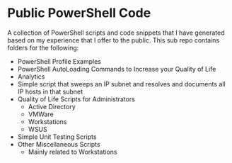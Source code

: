 # Public PowerShell Code
A collection of PowerShell scripts and code snippets that I have generated based on my experience that I offer to the public.  This sub repo contains folders for the following:

* PowerShell Profile Examples
* PowerShell AutoLoading Commands to Increase your Quality of Life
* Analytics
 * Simple script that sweeps an IP subnet and resolves and documents all IP hosts in that subnet
* Quality of Life Scripts for Administrators
  * Active Directory
  * VMWare
  * Workstations
  * WSUS
* Simple Unit Testing Scripts
* Other Miscellaneous Scripts
  * Mainly related to Workstations
